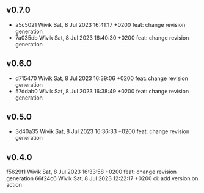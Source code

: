 ## v0.7.0

- a5c5021 Wivik Sat, 8 Jul 2023 16:41:17 +0200 feat: change revision generation
- 7a035db Wivik Sat, 8 Jul 2023 16:40:30 +0200 feat: change revision generation
## v0.6.0
- d715470 Wivik Sat, 8 Jul 2023 16:39:06 +0200 feat: change revision generation
- 57ddab0 Wivik Sat, 8 Jul 2023 16:38:49 +0200 feat: change revision generation

## v0.5.0

- 3d40a35 Wivik Sat, 8 Jul 2023 16:36:33 +0200 feat: change revision generation

## v0.4.0

f5629f1 Wivik Sat, 8 Jul 2023 16:33:58 +0200 feat: change revision generation
66f24c6 Wivik Sat, 8 Jul 2023 12:22:17 +0200 ci: add version on action


